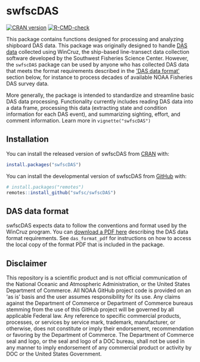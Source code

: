 # swfscDAS

<!-- badges: start -->

[![CRAN version](http://www.r-pkg.org/badges/version/swfscDAS)](https://cran.r-project.org/package=swfscDAS)
[![R-CMD-check](https://github.com/swfsc/swfscDAS/actions/workflows/R-CMD-check.yaml/badge.svg)](https://github.com/swfsc/swfscDAS/actions/workflows/R-CMD-check.yaml)
<!-- badges: end -->

This package contains functions designed for processing and analyzing shipboard DAS data. This package was originally designed to handle [DAS data](https://swfsc-publications.fisheries.noaa.gov/publications/TM/SWFSC/NOAA-TM-NMFS-SWFSC-305.PDF) collected using WinCruz, the ship-based line-transect data collection software developed by the Southwest Fisheries Science Center. However, the `swfscDAS` package can be used by anyone who has collected DAS data that meets the format requirements described in the ['DAS data format'](#DAS-data-format) section below, for instance to process decades of available NOAA Fisheries DAS survey data.

More generally, the package is intended to standardize and streamline basic DAS data processing. Functionality currently includes reading DAS data into a data frame, processing this data (extracting state and condition information for each DAS event), and summarizing sighting, effort, and comment information. Learn more in `vignette("swfscDAS")`

## Installation

You can install the released version of swfscDAS from [CRAN](https://CRAN.R-project.org) with:

``` r
install.packages("swfscDAS")
```

You can install the developmental version of swfscDAS from [GitHub](https://github.com) with:

``` r
# install.packages("remotes")
remotes::install_github("swfsc/swfscDAS")
```

## DAS data format

swfscDAS expects data to follow the conventions and format used by the WinCruz program. You can [download a PDF here](https://github.com/swfsc/swfscDAS/blob/main/inst/DAS_Format.pdf) describing the DAS data format requirements. See `das_format_pdf` for instructions on how to access the local copy of the format PDF that is included in the package.

## Disclaimer

This repository is a scientific product and is not official communication of the National Oceanic and Atmospheric Administration, or the United States Department of Commerce. All NOAA GitHub project code is provided on an ‘as is’ basis and the user assumes responsibility for its use. Any claims against the Department of Commerce or Department of Commerce bureaus stemming from the use of this GitHub project will be governed by all applicable Federal law. Any reference to specific commercial products, processes, or services by service mark, trademark, manufacturer, or otherwise, does not constitute or imply their endorsement, recommendation or favoring by the Department of Commerce. The Department of Commerce seal and logo, or the seal and logo of a DOC bureau, shall not be used in any manner to imply endorsement of any commercial product or activity by DOC or the United States Government.
